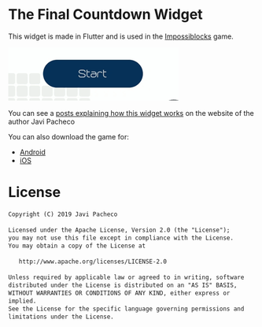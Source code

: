 # The Final Countdown Widget

This widget is made in Flutter and is used in the [Impossiblocks](https://gadestudios.com/impossiblocks/) game.

<img src="https://github.com/javipacheco/TheFinalCountdownWidget/blob/master/resources/impossiblocks_clock.gif"/>

You can see a [posts explaining how this widget works](http://javipacheco.net/creating-an-elegant-stopwatch-on-flutter-game/) on the website of the author Javi Pacheco

You can also download the game for:

- [Android](http://bit.ly/2kCgUJh)
- [iOS](https://apple.co/2kAhrLW)

# License

    Copyright (C) 2019 Javi Pacheco

    Licensed under the Apache License, Version 2.0 (the "License");
    you may not use this file except in compliance with the License.
    You may obtain a copy of the License at

       http://www.apache.org/licenses/LICENSE-2.0

    Unless required by applicable law or agreed to in writing, software
    distributed under the License is distributed on an "AS IS" BASIS,
    WITHOUT WARRANTIES OR CONDITIONS OF ANY KIND, either express or implied.
    See the License for the specific language governing permissions and
    limitations under the License.
